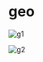 # geo

![g1](https://github.com/Israttulin24/Geo/assets/135654667/ad9667b8-0cd9-4398-ba22-3691707dea06)

![g2](https://github.com/Israttulin24/Geo/assets/135654667/955efaa4-704b-49af-a041-f01ea5c55ef5)
